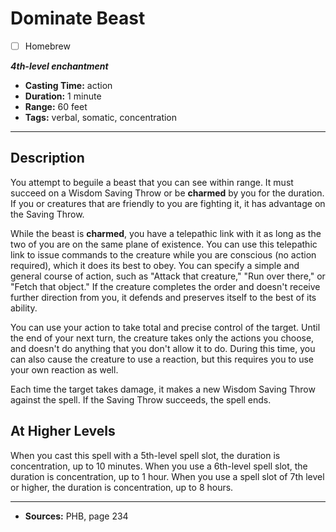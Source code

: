 # Dominate Beast
- [ ] Homebrew

***4th-level enchantment***
- **Casting Time:** action
- **Duration:** 1 minute
- **Range:** 60 feet
- **Tags:** verbal, somatic, concentration

---

## Description
You attempt to beguile a beast that you can see within range.
It must succeed on a Wisdom Saving Throw or be **charmed** by you for the duration.
If you or creatures that are friendly to you are fighting it, it has advantage on the Saving Throw.

While the beast is **charmed**, you have a telepathic link with it as long as the two of you are on the same plane of existence.
You can use this telepathic link to issue commands to the creature while you are conscious (no action required), which it does its best to obey.
You can specify a simple and general course of action, such as "Attack that creature," "Run over there," or "Fetch that object." If the creature completes the order and doesn't receive further direction from you, it defends and preserves itself to the best of its ability.

You can use your action to take total and precise control of the target.
Until the end of your next turn, the creature takes only the actions you choose, and doesn't do anything that you don't allow it to do.
During this time, you can also cause the creature to use a reaction, but this requires you to use your own reaction as well.

Each time the target takes damage, it makes a new Wisdom Saving Throw against the spell.
If the Saving Throw succeeds, the spell ends.

## At Higher Levels
When you cast this spell with a 5th-level spell slot, the duration is concentration, up to 10 minutes.
When you use a 6th-level spell slot, the duration is concentration, up to 1 hour.
When you use a spell slot of 7th level or higher, the duration is concentration, up to 8 hours.

---

- **Sources:** PHB, page 234
